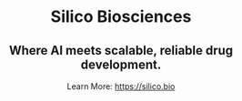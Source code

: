 <h1 align="center">Silico Biosciences</h1>
<h2 align="center">Where AI meets scalable, reliable drug development.</h2>
<p align="center">Learn More: <a href="https://silico.bio" target="_blank">https://silico.bio</p>
